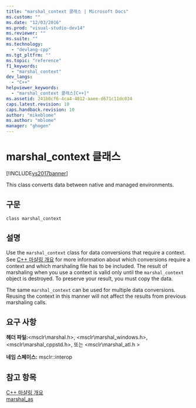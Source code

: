 ```yaml
---
title: "marshal_context 클래스 | Microsoft Docs"
ms.custom: ""
ms.date: "12/03/2016"
ms.prod: "visual-studio-dev14"
ms.reviewer: ""
ms.suite: ""
ms.technology: 
  - "devlang-cpp"
ms.tgt_pltfrm: ""
ms.topic: "reference"
f1_keywords: 
  - "marshal_context"
dev_langs: 
  - "C++"
helpviewer_keywords: 
  - "marshal_context 클래스[C++]"
ms.assetid: 241b0cf6-4ca4-4812-aaee-d671c11dc034
caps.latest.revision: 10
caps.handback.revision: 10
author: "mikeblome"
ms.author: "mblome"
manager: "ghogen"
---
```

# marshal_context 클래스
[!INCLUDE[vs2017banner](../assembler/inline/includes/vs2017banner.md)]

This class converts data between native and managed environments.  
  
## 구문  
  
```  
class marshal_context  
```  
  
## 설명  
 Use the `marshal_context` class for data conversions that require a context.  See [C\+\+ 마샬링 개요](../dotnet/overview-of-marshaling-in-cpp.md) for more information about which conversions require a context and which marshaling file has to be included.  The result of marshaling when you use a context is valid only until the `marshal_context` object is destroyed.  To preserve your result, you must copy the data.  
  
 The same `marshal_context` can be used for multiple data conversions.  Reusing the context in this manner will not affect the results from previous marshaling calls.  
  
## 요구 사항  
 **헤더 파일:**\<msclr\\marshal.h\>, \<msclr\\marshal\_windows.h\>, \<msclr\\marshal\_cppstd.h\>, 또는 \<msclr\\marshal\_atl.h \>  
  
 **네임 스페이스:** msclr::interop  
  
## 참고 항목  
 [C\+\+ 마샬링 개요](../dotnet/overview-of-marshaling-in-cpp.md)   
 [marshal\_as](../dotnet/marshal-as.md)